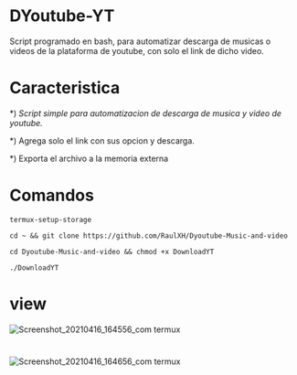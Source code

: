 # DYoutube-YT
Script programado en bash, para automatizar descarga de musicas o videos de la plataforma de youtube, con solo el link de dicho video.
#
# Caracteristica

*) _Script simple para automatizacion de descarga de musica y video de youtube._

*) Agrega solo el link con sus opcion y descarga.

*) Exporta el archivo a la memoria externa

# Comandos
```
termux-setup-storage

cd ~ && git clone https://github.com/RaulXH/Dyoutube-Music-and-video

cd Dyoutube-Music-and-video && chmod +x DownloadYT

./DownloadYT

```
# view

![Screenshot_20210416_164556_com termux](https://user-images.githubusercontent.com/77165035/115087302-8618ea80-9ed3-11eb-9453-abb3db3419a5.jpg)
#
![Screenshot_20210416_164656_com termux](https://user-images.githubusercontent.com/77165035/115087321-8dd88f00-9ed3-11eb-9f5e-f52fd8646abe.jpg)
